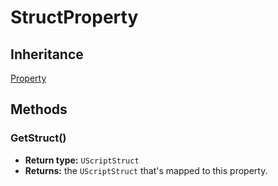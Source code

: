 # StructProperty

## Inheritance
[Property](./property.md)

## Methods

### GetStruct()

- **Return type:** `UScriptStruct`
- **Returns:** the `UScriptStruct` that's mapped to this property.
